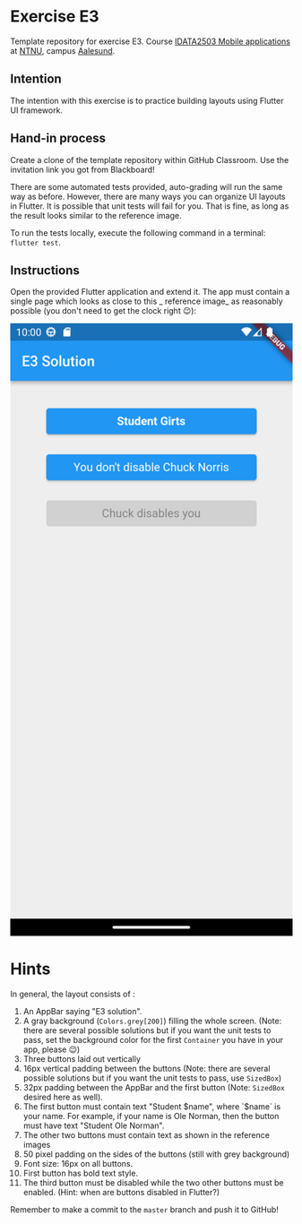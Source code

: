 # Exercise E3

Template repository for exercise E3.
Course [IDATA2503 Mobile applications](https://www.ntnu.edu/studies/courses/IDATA2503)
at [NTNU](https://ntnu.edu), campus [Aalesund](https://www.ntnu.edu/alesund).

## Intention

The intention with this exercise is to practice building layouts using Flutter UI framework.

## Hand-in process

Create a clone of the template repository within GitHub Classroom. Use the invitation link you got
from Blackboard!

There are some automated tests provided, auto-grading will run the same way as before. However,
there are many ways you can organize UI layouts in Flutter. It is possible that unit tests will fail
for you. That is fine, as long as the result looks similar to the reference image.

To run the tests locally, execute the following command in a terminal: `flutter test`.

## Instructions

Open the provided Flutter application and extend it. The app must contain a single page which looks
as close to this _
reference image_ as reasonably possible (you don't need to get the clock right 😉):

<img alt="Reference image for the solution" src="reference_image.png" title="Reference image" width="540"/>

# Hints

In general, the layout consists of :

1. An AppBar saying "E3 solution".
2. A gray background (`Colors.grey[200]`) filling the whole screen. (Note: there are several
   possible solutions but if you want the unit tests to pass, set the background color for the
   first `Container` you have in your app, please 😉)
3. Three buttons laid out vertically
4. 16px vertical padding between the buttons (Note: there are several possible solutions but if you
   want the unit tests to pass, use `SizedBox`)
5. 32px padding between the AppBar and the first button (Note: `SizedBox` desired here as well).
6. The first button must contain text "Student $name", where `$name` is your name. For example, if
   your name is Ole Norman, then the button must have text "Student Ole Norman".
7. The other two buttons must contain text as shown in the reference images
8. 50 pixel padding on the sides of the buttons (still with grey background)
9. Font size: 16px on all buttons.
10. First button has bold text style.
11. The third button must be disabled while the two other buttons must be enabled. (Hint: when are
    buttons disabled in Flutter?)

Remember to make a commit to the `master` branch and push it to GitHub!